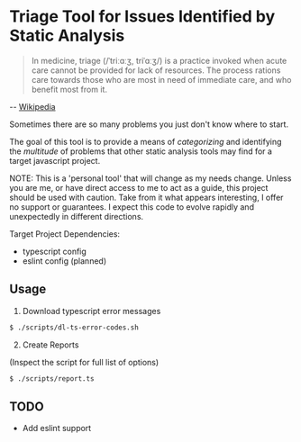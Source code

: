 # Triage Tool for Issues Identified by Static Analysis


> In medicine, triage (/ˈtriːɑːʒ, triˈɑːʒ/) is a practice invoked when acute care cannot be provided for lack of resources. The process rations care towards those who are most in need of immediate care, and who benefit most from it. 
 
-- [Wikipedia](https://en.wikipedia.org/wiki/Triage#:~:text=In%20medicine%2C%20triage%20(/%CB%88tri%CB%90%C9%91%CB%90%CA%92%2C%20tri%CB%88%C9%91%CB%90%CA%92/)%20is%20a%20practice%20invoked%20when%20acute%20care%20cannot%20be%20provided%20for%20lack%20of%20resources.%20The%20process%20rations%20care%20towards%20those%20who%20are%20most%20in%20need%20of%20immediate%20care%2C%20and%20who%20benefit%20most%20from%20it)

Sometimes there are so many problems you just don't know where to start.

The goal of this tool is to provide a means of _categorizing_ and identifying the _multitude_ of problems that other static analysis tools may find for a target javascript project.

NOTE: This is a 'personal tool' that will change as my needs change. Unless you are me, or have direct access to me to act as a guide, this project should be used with caution. Take from it what appears interesting, I offer no support or guarantees. I expect this code to evolve rapidly and unexpectedly in different directions.

Target Project Dependencies:
- typescript config 
- eslint config (planned)

## Usage

1. Download typescript error messages
```sh
$ ./scripts/dl-ts-error-codes.sh
```

2. Create Reports

(Inspect the script for full list of options)

```sh
$ ./scripts/report.ts
```

## TODO
- Add eslint support
